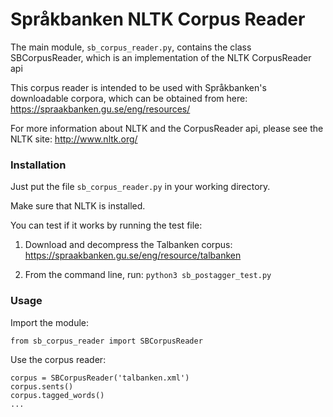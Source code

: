 
# Språkbanken NLTK Corpus Reader

The main module, `sb_corpus_reader.py`, 
contains the class SBCorpusReader,
which is an implementation of the NLTK CorpusReader api

This corpus reader is intended to be used with 
Språkbanken's downloadable corpora, which can be obtained
from here: https://spraakbanken.gu.se/eng/resources/

For more information about NLTK and the CorpusReader api,
please see the NLTK site: http://www.nltk.org/

### Installation

Just put the file `sb_corpus_reader.py` in your working directory.

Make sure that NLTK is installed.

You can test if it works by running the test file:

1. Download and decompress the Talbanken corpus: https://spraakbanken.gu.se/eng/resource/talbanken

2. From the command line, run: `python3 sb_postagger_test.py`

### Usage

Import the module:
```
from sb_corpus_reader import SBCorpusReader
```

Use the corpus reader:
```
corpus = SBCorpusReader('talbanken.xml')
corpus.sents()
corpus.tagged_words()
...
```


